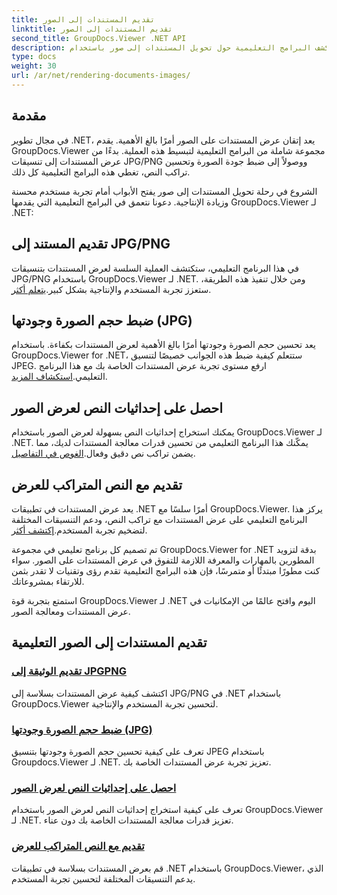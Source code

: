 ```yaml
---
title: تقديم المستندات إلى الصور
linktitle: تقديم المستندات إلى الصور
second_title: GroupDocs.Viewer .NET API
description: استكشف البرامج التعليمية حول تحويل المستندات إلى صور باستخدام GroupDocs.Viewer لـ .NET. تحسين جودة الصورة واستخراج إحداثيات النص وتحسين تجربة المستخدم.
type: docs
weight: 30
url: /ar/net/rendering-documents-images/
---
```

## مقدمة

في مجال تطوير .NET، يعد إتقان عرض المستندات على الصور أمرًا بالغ الأهمية. يقدم GroupDocs.Viewer مجموعة شاملة من البرامج التعليمية لتبسيط هذه العملية. بدءًا من عرض المستندات إلى تنسيقات JPG/PNG ووصولاً إلى ضبط جودة الصورة وتحسين تراكب النص، تغطي هذه البرامج التعليمية كل ذلك.

الشروع في رحلة تحويل المستندات إلى صور يفتح الأبواب أمام تجربة مستخدم محسنة وزيادة الإنتاجية. دعونا نتعمق في البرامج التعليمية التي يقدمها GroupDocs.Viewer لـ .NET:

## تقديم المستند إلى JPG/PNG
 في هذا البرنامج التعليمي، ستكتشف العملية السلسة لعرض المستندات بتنسيقات JPG/PNG باستخدام GroupDocs.Viewer لـ .NET. ومن خلال تنفيذ هذه الطريقة، ستعزز تجربة المستخدم والإنتاجية بشكل كبير.[يتعلم أكثر](./render-jpg-png/).

## ضبط حجم الصورة وجودتها (JPG)
 يعد تحسين حجم الصورة وجودتها أمرًا بالغ الأهمية لعرض المستندات بكفاءة. باستخدام GroupDocs.Viewer for .NET، ستتعلم كيفية ضبط هذه الجوانب خصيصًا لتنسيق JPEG. ارفع مستوى تجربة عرض المستندات الخاصة بك مع هذا البرنامج التعليمي.[استكشاف المزيد](./adjust-image-size-and-quality-jpg/).

## احصل على إحداثيات النص لعرض الصور
يمكنك استخراج إحداثيات النص بسهولة لعرض الصور باستخدام GroupDocs.Viewer لـ .NET. يمكّنك هذا البرنامج التعليمي من تحسين قدرات معالجة المستندات لديك، مما يضمن تراكب نص دقيق وفعال.[الغوص في التفاصيل](./get-text-coordinates-image/).

## تقديم مع النص المتراكب للعرض
 يعد عرض المستندات في تطبيقات .NET أمرًا سلسًا مع GroupDocs.Viewer. يركز هذا البرنامج التعليمي على عرض المستندات مع تراكب النص، ودعم التنسيقات المختلفة لتضخيم تجربة المستخدم.[إكتشف أكثر](./render-with-text-overlay/).

تم تصميم كل برنامج تعليمي في مجموعة GroupDocs.Viewer for .NET بدقة لتزويد المطورين بالمهارات والمعرفة اللازمة للتفوق في عرض المستندات على الصور. سواء كنت مطورًا مبتدئًا أو متمرسًا، فإن هذه البرامج التعليمية تقدم رؤى وتقنيات لا تقدر بثمن للارتقاء بمشروعاتك.

استمتع بتجربة قوة GroupDocs.Viewer لـ .NET اليوم وافتح عالمًا من الإمكانيات في عرض المستندات ومعالجة الصور.

## تقديم المستندات إلى الصور التعليمية
### [تقديم الوثيقة إلى JPGPNG](./render-jpg-png/)
اكتشف كيفية عرض المستندات بسلاسة إلى JPG/PNG في .NET باستخدام GroupDocs.Viewer لتحسين تجربة المستخدم والإنتاجية.
### [ضبط حجم الصورة وجودتها (JPG)](./adjust-image-size-and-quality-jpg/)
تعرف على كيفية تحسين حجم الصورة وجودتها بتنسيق JPEG باستخدام Groupdocs.Viewer لـ .NET. تعزيز تجربة عرض المستندات الخاصة بك.
### [احصل على إحداثيات النص لعرض الصور](./get-text-coordinates-image/)
تعرف على كيفية استخراج إحداثيات النص لعرض الصور باستخدام GroupDocs.Viewer لـ .NET. تعزيز قدرات معالجة المستندات الخاصة بك دون عناء.
### [تقديم مع النص المتراكب للعرض](./render-with-text-overlay/)
قم بعرض المستندات بسلاسة في تطبيقات .NET باستخدام GroupDocs.Viewer، الذي يدعم التنسيقات المختلفة لتحسين تجربة المستخدم.